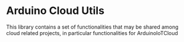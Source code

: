 # Arduino Cloud Utils

This library contains a set of functionalities that may be shared among cloud related projects, in particular functionalities for ArduinoIoTCloud